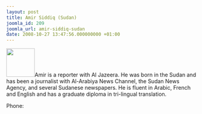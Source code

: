 ```yaml
---
layout: post
title: Amir Siddiq (Sudan)
joomla_id: 209
joomla_url: amir-siddiq-sudan
date: 2008-10-27 13:47:56.000000000 +01:00
---
```

<img src="http://www.freegaza.org/uploads/passengers/" width="75" />Amir is a reporter with Al Jazeera. He was born in the Sudan and has been a journalist with Al-Arabiya News Channel, the Sudan News Agency, and several Sudanese newspapers. He is fluent in Arabic, French and English and has a graduate diploma in tri-lingual translation.<br /><p><a href=""></a></p><p>Phone:</p>
